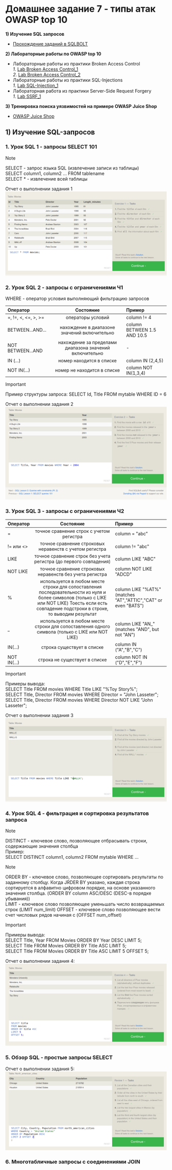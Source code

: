 # Домашнее задание 7 - типы атак OWASP top 10  
**1) Изучение SQL запросов**  
- [Прохождение заданий в SQLBOLT]()  

**2)  Лабораторные работы по OWASP top 10**
- Лабораторные работы из практики Broken Access Control   
_1_. [Lab Broken Access Control_1]()  
_2_. [Lab Broken Access Control_2]()
- Лабораторные работы из практики SQL-Injections  
_1_. [Lab SQL-Injection_1]()
- Лабораторная работа из практики Server-Side Request Forgery  
_1_. [Lab SSRF_1]()

**3) Тренировка поиска уязвимостей на примере OWASP Juice Shop**
- [OWASP Juice Shop]()

 ## 1) Изучение SQL-запросов
 ### 1. Урок SQL 1 - запросы SELECT 101
 >[!NOTE]  
 SELECT - запрос языка SQL (извлечение записи из таблицы)  
 SELECT column1, column2 ... FROM tablename  
 SELECT * - извлечение всей таблицы

Отчет о выполнении задания 1
![image](https://github.com/StsiapanSikorsky/Cybersecurity_TMScourse/blob/main/Task7/imgSQL/SQL_lesson1.png)

### 2. Урок SQL 2 - запросы с ограничениями Ч1
 
WHERE - оператор условия выполняющий фильтрацию запросов 

| Оператор | Состояние | Пример |
| :-------- | :--------------------------------------: | :------ |
|=, !=, <, <=, >, >= |операторы условий|column != 4|
|BETWEEN...AND...|нахождение в диапазоне значений включительно|column BETWEEN 1.5 AND 10.5|
|NOT BETWEEN...AND|нахождение за пределами диапазона значений включительно|-|
|IN (...)|номер находится в списке|column IN (2,4,5)|
|NOT IN(...)|номер не находится в списке|column NOT IN(1,3,4)|  

>[!IMPORTANT]  
Пример структуры запроса:
SELECT Id, Title FROM mytable WHERE ID = 6

Отчет о выполнении задания 2   
![image](https://github.com/StsiapanSikorsky/Cybersecurity_TMScourse/blob/main/Task7/imgSQL/SQL_lesson2.png)  

### 3. Урок SQL 3 - запросы с ограничениями Ч2  

| Оператор | Состояние | Пример |
| :-------- | :--------------------------------------: | :------ |
|=         | точное сравнение строк с учетом регистра | column = "abc" | 
| != или <>| точное сравнение строковых неравенств  с учетом регистра | column != "abc" |
| LIKE | точное сравнение строк без учета регистра (до первого совпадения) | column LIKE "ABC" | 
| NOT LIKE | точное сравнение строковых неравенств без учета регистра | column NOT LIKE "ADCD" |
| % | используется в любом месте строки для сопоставления последовательности из нуля и более символов (только с LIKE или NOT LIKE) Тоесть если есть совпадение подстроки в строке, то выводим результат | column LIKE "%AT%" (matches "AT","ATTIC","CAT" or even "BATS") |
| _ | используется в любом месте строки для сопоставления одного символа (только с LIKE или NOT LIKE) | column LIKE "AN_" (matches "AND", but not "AN") |
| IN(...) | строка существует в списке | column IN ("A","B","C") |
| NOT IN(...) | строка не существует в списке | column NOT IN ("D","E","F") |

>[!IMPORTANT]  
Примеры вывода:  
SELECT Title FROM movies WHERE Title LIKE "%Toy Story%";  
SELECT Title, Director FROM movies WHERE Director = "John Lasseter";  
SELECT Title, Director FROM movies WHERE Director NOT LIKE "John Lasseter";  

Отчет о выполнении задания 3  
![image](https://github.com/StsiapanSikorsky/Cybersecurity_TMScourse/blob/main/Task7/imgSQL/SQL_lesson3.png)  

### 4. Урок SQL 4 - фильтрация и сортировка результатов запроса
>[!NOTE]  
DISTINCT -  ключевое слово, позволяющее отбрасывать строки, содержающие значения столбца  
Пример:  
SELECT DISTINCT column1, column2 FROM mytable WHERE ...  

>[!NOTE]  
ORDER BY - ключевое слово, позволяющее сортировать результаты по заданному столбцу. Когда JRDER BY указано, каждая строка сортируется в алфавитно цифровом порядке, на основе указанного значения столбца. (ORDER BY column ASC/DESC (DESC-в порядке убывания))  
LIMIT - ключевое слово позволяющее уменьшать число возвращаемых строк (LIMIT num_limit)
OFFSET - ключевое слово позволяющее вести счет числовых рядов начиная с (OFFSET num_offset)

>[!IMPORTANT]  
Примеры вывода:  
SELECT Title, Year FROM Movies ORDER BY Year DESC LIMIT 5;  
SELECT Title FROM Movies ORDER BY Title ASC LIMIT 5;  
SELECT Title FROM Movies ORDER BY Title ASC LIMIT 5 OFFSET 5;

Отчет о выполнении задания 4:  
![image](https://github.com/StsiapanSikorsky/Cybersecurity_TMScourse/blob/main/Task7/imgSQL/SQL_lesson4.png)  

### 5. Обзор SQL - простые запросы SELECT
Отчет о выполнении задания 5:  
![image](https://github.com/StsiapanSikorsky/Cybersecurity_TMScourse/blob/main/Task7/imgSQL/SQL_lesson5.png)  

### 6. Многотабличные запросы с соединениями JOIN  














